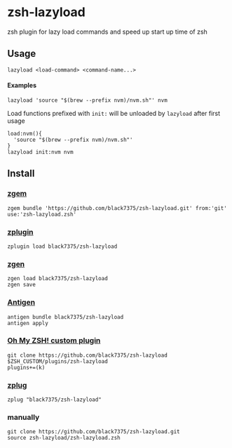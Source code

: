# zsh-lazyload
zsh plugin for lazy load commands and speed up start up time of zsh


## Usage

`lazyload <load-command> <command-name...>`

#### Examples
`lazyload 'source "$(brew --prefix nvm)/nvm.sh"' nvm`

Load functions prefixed with `init:` will be unloaded by `lazyload` after first usage
```
load:nvm(){
  'source "$(brew --prefix nvm)/nvm.sh"'
}
lazyload init:nvm nvm
```

## Install

### [zgem](https://github.com/black7375/zgem)
`zgem bundle 'https://github.com/black7375/zsh-lazyload.git' from:'git' use:'zsh-lazyload.zsh'`
### [zplugin](https://github.com/zdharma/zplugin)
`zplugin load black7375/zsh-lazyload`
### [zgen](https://github.com/tarjoilija/zgen)
```
zgen load black7375/zsh-lazyload
zgen save
```
### [Antigen](https://github.com/zsh-users/antigen)
```
antigen bundle black7375/zsh-lazyload
antigen apply
```
### [Oh My ZSH! custom plugin](http://ohmyz.sh/)
```
git clone https://github.com/black7375/zsh-lazyload $ZSH_CUSTOM/plugins/zsh-lazyload
plugins+=(k)
```
### [zplug](https://github.com/zplug/zplug)
`zplug "black7375/zsh-lazyload"`
### manually
```
git clone https://github.com/black7375/zsh-lazyload.git
source zsh-lazyload/zsh-lazyload.zsh
```
